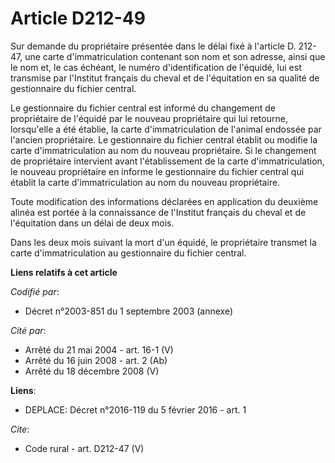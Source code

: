 # Article D212-49

Sur demande du propriétaire présentée dans le délai fixé à l'article D. 212-47, une carte d'immatriculation contenant son nom
et son adresse, ainsi que le nom et, le cas échéant, le numéro d'identification de l'équidé, lui est transmise par l'Institut
français du cheval et de l'équitation en sa qualité de gestionnaire du fichier central. 

Le gestionnaire du fichier central est informé du changement de propriétaire de l'équidé par le nouveau propriétaire qui lui
retourne, lorsqu'elle a été établie, la carte d'immatriculation de l'animal endossée par l'ancien propriétaire. Le
gestionnaire du fichier central établit ou modifie la carte d'immatriculation au nom du nouveau propriétaire. Si le
changement de propriétaire intervient avant l'établissement de la carte d'immatriculation, le nouveau propriétaire en informe
le gestionnaire du fichier central qui établit la carte d'immatriculation au nom du nouveau propriétaire. 

Toute modification des informations déclarées en application du deuxième alinéa est portée à la connaissance de l'Institut
français du cheval et de l'équitation dans un délai de deux mois. 

Dans les deux mois suivant la mort d'un équidé, le propriétaire transmet la carte d'immatriculation au gestionnaire du
fichier central.

**Liens relatifs à cet article**

_Codifié par_:

  - Décret n°2003-851 du 1 septembre 2003 (annexe)

_Cité par_:

  - Arrêté du 21 mai 2004 - art. 16-1 (V)
  - Arrêté du 16 juin 2008 - art. 2 (Ab)
  - Arrêté du 18 décembre 2008 (V)

**Liens**:

  - DEPLACE: Décret n°2016-119 du 5 février 2016 - art. 1

_Cite_:

  - Code rural - art. D212-47 (V)
